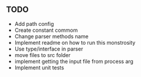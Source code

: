 ## TODO
- Add path config
- Create constant commom
- Change parser methods name
- Implement readme on how to run this monstrosity
- Use type/interface in parser
- move files to src folder
- implement getting the input file from process arg
- Implement unit tests